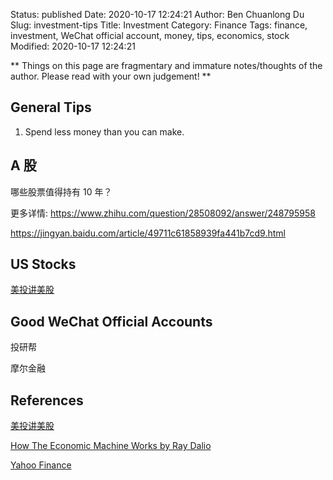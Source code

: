 Status: published
Date: 2020-10-17 12:24:21
Author: Ben Chuanlong Du
Slug: investment-tips
Title: Investment
Category: Finance
Tags: finance, investment, WeChat official account, money, tips, economics, stock
Modified: 2020-10-17 12:24:21

**
Things on this page are
fragmentary and immature notes/thoughts of the author.
Please read with your own judgement!
**

## General Tips 

1. Spend less money than you can make.

## A 股

哪些股票值得持有 10 年？

更多详情: https://www.zhihu.com/question/28508092/answer/248795958

https://jingyan.baidu.com/article/49711c61858939fa441b7cd9.html

## US Stocks

[美投讲美股](https://www.youtube.com/channel/UCBUH38E0ngqvmTqdchWunwQ)

## Good WeChat Official Accounts

投研帮

摩尔金融

## References

[美投讲美股](https://www.youtube.com/channel/UCBUH38E0ngqvmTqdchWunwQ)

[How The Economic Machine Works by Ray Dalio](https://www.youtube.com/watch?v=PHe0bXAIuk0)

[Yahoo Finance](https://finance.yahoo.com/news/)